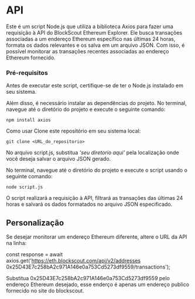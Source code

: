 # **API**

Este é um script Node.js que utiliza a biblioteca Axios para fazer uma requisição à API do BlockScout Ethereum Explorer. Ele busca transações associadas a um endereço Ethereum específico nas últimas 24 horas, formata os dados relevantes e os salva em um arquivo JSON. Com isso, é possível monitorar as transações recentes associadas ao endereço Ethereum fornecido.

### **Pré-requisitos**

Antes de executar este script, certifique-se de ter o Node.js instalado em seu sistema. 

Além disso, é necessário instalar as dependências do projeto. No terminal, navegue até o diretório do projeto e execute o seguinte comando:

```
npm install axios
```

Como usar
Clone este repositório em seu sistema local:

```
git clone <URL_do_repositorio>
```

No arquivo script.js, substitua *'seu diretorio aqui'* pela localização onde você deseja salvar o arquivo JSON gerado.

No terminal, navegue até o diretório do projeto e execute o script usando o seguinte comando:

```
node script.js
```

O script realizará a requisição à API, filtrará as transações das últimas 24 horas e salvará os dados formatados no arquivo JSON especificado.

## **Personalização**

Se desejar monitorar um endereço Ethereum diferente, altere o URL da API na linha:

const response = await axios.get('https://eth.blockscout.com/api/v2/addresses 0x25D43E7c258bA2c971A146e0a753Cd5273df9559/transactions');

Substitua 0x25D43E7c258bA2c971A146e0a753Cd5273df9559 pelo endereço Ethereum desejado, esse enderço é apenas um endereço publico fornecido no site do blockscout.